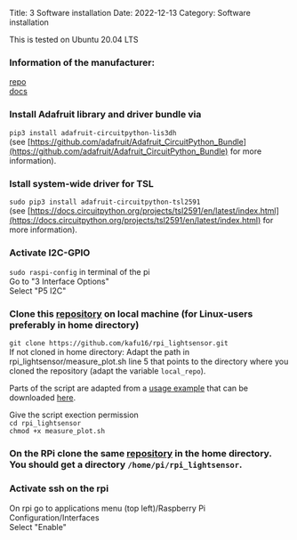 Title: 3 Software installation
Date: 2022-12-13
Category: Software installation

This is tested on Ubuntu 20.04 LTS   

### Information of the manufacturer:  
[repo](https://github.com/adafruit/Adafruit_CircuitPython_TSL2591)  
[docs](https://docs.circuitpython.org/projects/tsl2591/en/latest/)

### Install Adafruit library and driver bundle via   
`pip3 install adafruit-circuitpython-lis3dh`  
(see [https://github.com/adafruit/Adafruit_CircuitPython_Bundle](https://github.com/adafruit/Adafruit_CircuitPython_Bundle) for more information).

### Istall system-wide driver for TSL  
`sudo pip3 install adafruit-circuitpython-tsl2591`    
(see [https://docs.circuitpython.org/projects/tsl2591/en/latest/index.html](https://docs.circuitpython.org/projects/tsl2591/en/latest/index.html) for more information).

### Activate I2C-GPIO  
`sudo raspi-config` in terminal of the pi  
Go to "3 Interface Options"  
Select "P5 I2C"  

### Clone this [repository](https://github.com/kafu16/rpi_lightsensor.git) on local machine (for Linux-users preferably in home directory)  
`git clone https://github.com/kafu16/rpi_lightsensor.git`  
If not cloned in home directory: Adapt the path in rpi_lightsensor/measure_plot.sh line 5
that points to the directory where you cloned the repository (adapt the variable `local_repo`).  

Parts of the script are adapted from a [usage example](https://docs.circuitpython.org/projects/tsl2591/en/latest/examples.html) that can be downloaded [here](https://github.com/adafruit/Adafruit_CircuitPython_TSL2591/blob/main/examples/tsl2591_simpletest.py).

Give the script exection permission    
`cd rpi_lightsensor`    
`chmod +x measure_plot.sh`  

### On the RPi clone the same [repository](https://github.com/kafu16/rpi_lightsensor.git) in the home directory. You should get a directory `/home/pi/rpi_lightsensor`.

### Activate ssh on the rpi    
On rpi go to applications menu (top left)/Raspberry Pi Configuration/Interfaces  
Select "Enable"    

